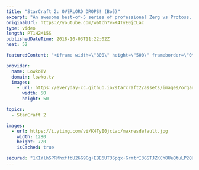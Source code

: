 ```yaml
---
title: "StarCraft 2: OVERLORD DROPS! (Bo5)"
excerpt: "An awesome best-of-5 series of professional Zerg vs Protoss. Subscribe for more videos: http://lowko.tv/youtube Drone rush vs Drone rush: https://goo.gl/GsDVVk  In this series between PtitDrogo and Reynor we see a variety of strategies. While Drogo mostly goes for similar unit compositions, it is Reynor"
originalUrl: https://youtube.com/watch?v=K4TyE0jcLac
type: video
length: PT1H2M15S
publishedDateTime: 2018-10-03T11:22:02Z
heat: 52

featuredContent: "<iframe width=\"800\" height=\"500\" frameborder=\"0\" src=\"https://www.youtube.com/embed/K4TyE0jcLac\" allow=\"accelerometer; autoplay; encrypted-media; gyroscope; picture-in-picture\" allowfullscreen></iframe>"

provider:
  name: LowkoTV
  domain: lowko.tv
  images:
    - url: https://everyday-cc.github.io/starcraft2/assets/images/organizations/lowko.tv-50x50.jpg
      width: 50
      height: 50

topics:
  - StarCraft 2

images:
  - url: https://i.ytimg.com/vi/K4TyE0jcLac/maxresdefault.jpg
    width: 1280
    height: 720
    isCached: true

secured: "1K1YlhSPRMhxffbU26G9Cg+EBE6UT3Spqx+GrmtrI3GSTJZKCh8UeQtuLP2QUEvVS3xKULdVL+ZWSmaFycAkKcHtpKNCQUqBMA1CzFqrI1LyOwrGMeSWeBwv0jHjBTHFFq7N4RMkgFgccZIdezI67ToBJ2EQwG5NZ7s0u6iP+W7hiEeMgFsNlAJxSgyX8d+AdNcabZiBdU/+epCMCVV8r42IiOXjZow3/xKTuBfj2gi12Ha4YkXJx8YFfJY0U6N0b2MJUyIf+yh8BPLu1cnjcRzp44oQSFSigBMGwS2UckKd1fhaHAEcq4840CN+cn80/EADrpPmXTef1SfRUMVuLxluI4YFQAMx4/70748JEpZK7mf7KUEi6b8KclRI3NGKm44Uk/h/SXKxWfnDUMDegcKqg57Jv5h6BqLFP+l7s7k=;RdTab7jx6leXD2yqM4XKHA=="
---
```


